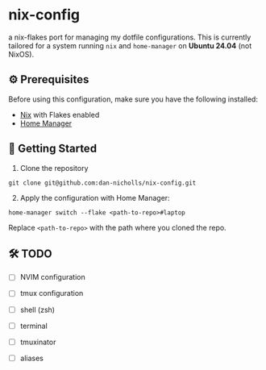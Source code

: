 # nix-config

a nix-flakes port for managing my dotfile configurations. This is currently tailored for a system running `nix` and `home-manager` on **Ubuntu 24.04** (not NixOS).

## ⚙️ Prerequisites

Before using this configuration, make sure you have the following installed:

- [Nix](https://nixos.org/download/) with Flakes enabled
- [Home Manager](https://github.com/nix-community/home-manager)

## 🚀 Getting Started

1. Clone the repository

```
git clone git@github.com:dan-nicholls/nix-config.git
```

2. Apply the configuration with Home Manager:

```
home-manager switch --flake <path-to-repo>#laptop
```
Replace `<path-to-repo>` with the path where you cloned the repo.

## 🛠️ TODO

- [ ] NVIM configuration
- [ ] tmux configuration
- [ ] shell (zsh)
- [ ] terminal
- [ ] tmuxinator
- [ ] aliases

